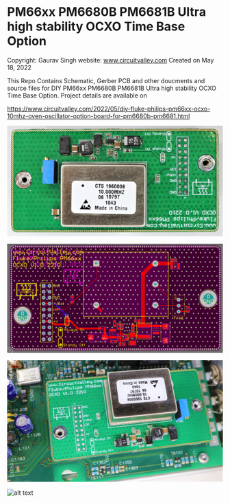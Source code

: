 # PM66xx PM6680B PM6681B Ultra high stability OCXO Time Base Option

Copyright:  Gaurav Singh
website: www.circuitvalley.com 
Created on May 18, 2022

This Repo Contains Schematic, Gerber PCB and other doucments and source files 
for DIY PM66xx PM6680B PM6681B Ultra high stability OCXO Time Base Option.
Project details are available on 

https://www.circuitvalley.com/2022/05/diy-fluke-philips-pm66xx-ocxo-10mhz-oven-oscillator-option-board-for-pm6680b-pm6681.html

![alt text](https://github.com/circuitvalley/PM6680_PM6681_OCXO_time_base_option/raw/main/Images/pm66xx_pm6680_pm6681_ocxo_oscillator_oven_module_upgrade_circuitvalley_diy%20(1).JPG)

![alt text](https://github.com/circuitvalley/PM6680_PM6681_OCXO_time_base_option/raw/main/Images/pm66xx_pm6680_pm6681_ocxo_oscillator_oven_module_upgrade_circuitvalley_diy%20(9)2.png)

![alt text](https://github.com/circuitvalley/PM6680_PM6681_OCXO_time_base_option/raw/main/Images/pm66xx_pm6680_pm6681_ocxo_oscillator_oven_module_upgrade_circuitvalley_diy%20(9).JPG)


![alt text](https://blogger.googleusercontent.com/img/b/R29vZ2xl/AVvXsEj357KLCrbW_EkOER0jRiBYJGm8O6RFdxklsaSD9BOBOMxFixf32LST-0krrAEtwc756D0kcvJ9KWx2b4fbGbZbBxQ2njVysJCHl7oBeWGSO6-tXbz1vgyB93vSp7FAN8A5EI7ozioQM9Dm1soTIzLqqiysKB0mAdMb7_eHKw9mQu3YguK4jcDUOR-38Q/s5836/8Y0A2082.JPG)
